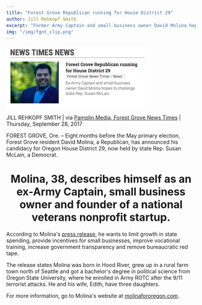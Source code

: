 ```yaml
---
title: "Forest Grove Republican running for House District 29"
author: Jill Rehkopf Smith
excerpt: "Former Army Captain and small business owner David Molina hopes to take back House District 29."
img: "/img/fgnt_clip.png"
---
```


<a href="#">
    <img src="/img/fgnt_clip.png" alt="Forest Grove Republican running for House District 29">
</a>

JILL REHKOPF SMITH | via <a href="http://pamplinmedia.com/fgnt/36-news/373627-257780-forest-grove-republican-running-for-house-district-29">Pamplin Media, Forest Grove News Times</a> | Thursday, September 28, 2017

FOREST GROVE, Ore. – Eight months before the May primary election, Forest Grove resident David Molina, a Republican, has announced his candidacy for Oregon House District 29, now held by state Rep. Susan McLain, a Democrat.

<h1 align="center">Molina, 38, describes himself as an ex-Army Captain, small business owner and founder of a national veterans nonprofit startup.</h1>

According to Molina's <a href="https://www.molinafororegon.com/david-molina-announces-candidacy/">press release</a>, he wants to limit growth in state spending, provide incentives for small businesses, improve vocational training, increase government transparency and remove bureaucratic red tape.

The release states Molina was born in Hood River, grew up in a rural farm town north of Seattle and got a bachelor's degree in political science from Oregon State University, where he enrolled in Army ROTC after the 9/11 terrorist attacks. He and his wife, Edith, have three daughters.

For more information, go to Molina's website at <a href="https://www.molinafororegon.com">molinafororegon.com</a>.
